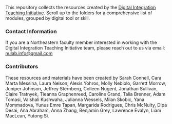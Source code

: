 This repository collects the resources created by the [Digital Integration Teaching Initiative](https://cssh.northeastern.edu/nulab/program/diti/). Scroll up to the folders for a comprehensive list of modules, grouped by digital tool or skill.

<h3>Contact Information</h3>

If you are a Northeastern faculty member interested in working with the Digital Integration Teaching Initiative team, please reach out to us via email: nulab.info@gmail.com

<h3>Contributors</h3>

These resources and materials have been created by Sarah Connell, Cara Marta Messina, Laura Nelson, Alexis Yohros, Molly Nebiolo, Garrett Morrow, Juniper Johnson, Jeffrey Sternberg, Colleen Nugent, Jonathan Sullivan, Claire Tratnyek, Tieanna Graphenreed, Caroline Grand, Talia Brenner, Adam Tomasi, Vaishali Kushwaha, Julianna Wessels, Milan Skobic, Yana Mommadova, Yunus Emre Tapan, Margarida Rodrigues, Chris McNulty, Dipa Desai, Ana Abraham, Anna Zhang, Benjamin Grey, Lawrence Evalyn, Liam MacLean, Yutong Si.

